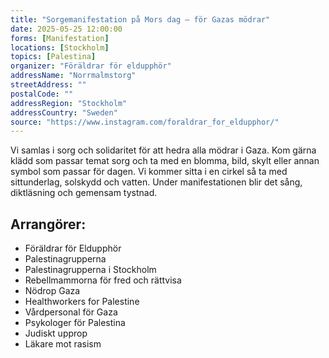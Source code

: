 ```yaml
---
title: "Sorgemanifestation på Mors dag – för Gazas mödrar"
date: 2025-05-25 12:00:00
forms: [Manifestation]
locations: [Stockholm]
topics: [Palestina]
organizer: "Föräldrar för eldupphör"
addressName: "Norrmalmstorg"
streetAddress: ""
postalCode: ""
addressRegion: "Stockholm"
addressCountry: "Sweden"
source: "https://www.instagram.com/foraldrar_for_eldupphor/"
---
```

Vi samlas i sorg och solidaritet för att hedra alla mödrar i Gaza. Kom gärna klädd som passar temat sorg och ta med en blomma, bild, skylt eller annan symbol som passar för dagen. Vi kommer sitta i en cirkel så ta med sittunderlag, solskydd och vatten. Under manifestationen blir det sång, diktläsning och gemensam tystnad.

## Arrangörer:
- Föräldrar för Eldupphör
- Palestinagrupperna
- Palestinagrupperna i Stockholm
- Rebellmammorna för fred och rättvisa
- Nödrop Gaza
- Healthworkers for Palestine
- Vårdpersonal för Gaza
- Psykologer för Palestina
- Judiskt upprop
- Läkare mot rasism